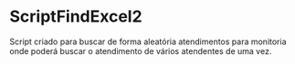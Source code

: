 # ScriptFindExcel2
Script criado para buscar de forma aleatória atendimentos para monitoria onde poderá buscar o atendimento de vários atendentes de uma vez.

